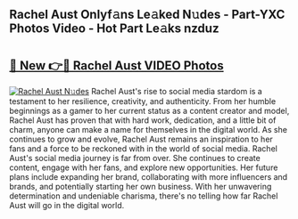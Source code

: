 ## Rachel Aust Onlyf𝚊ns Le𝚊ked N𝚞des - Part-YXC Photos Video - Hot Part Le𝚊ks nzduz

# <h2><a href="http://ac12778.deff.icu/?id=Rachel+Aust">🔗 New 👉🔴 Rachel Aust VIDEO Photos</a></h2>

[![Rachel Aust N𝚞des](https://i.imgur.com/rIISA9y.gif)](http://ac12778.deff.icu/?id=Rachel+Aust)
Rachel Aust's rise to social media stardom is a testament to her resilience, creativity, and authenticity. From her humble beginnings as a gamer to her current status as a content creator and model, Rachel Aust has proven that with hard work, dedication, and a little bit of charm, anyone can make a name for themselves in the digital world. As she continues to grow and evolve, Rachel Aust remains an inspiration to her fans and a force to be reckoned with in the world of social media. Rachel Aust's social media journey is far from over. She continues to create content, engage with her fans, and explore new opportunities. Her future plans include expanding her brand, collaborating with more influencers and brands, and potentially starting her own business. With her unwavering determination and undeniable charisma, there's no telling how far Rachel Aust will go in the digital world.
